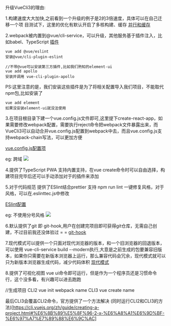 升级VueCli3的理由:

1.构建速度大大加快,之前看到一个升级的例子是2的3倍速度，具体可以在自己迁移一个项
目测试下，这里的优化有默认开启了多核构建、缓存
[并行和缓存](https://cli.vuejs.org/zh/guide/cli-service.html#%E7%BC%93%E5%AD%98%E5%92%8C%E5%B9%B6%E8%A1%8C%E5%A4%84%E7%90%86)

2.webpack被内置到@vue/cli-service，可以升级，其他服务基于插件注入，比如babel、TypeScript
[插件](https://cli.vuejs.org/zh/guide/plugins-and-presets.html#%E5%9C%A8%E7%8E%B0%E6%9C%89%E7%9A%84%E9%A1%B9%E7%9B%AE%E4%B8%AD%E5%AE%89%E8%A3%85%E6%8F%92%E4%BB%B6)
```
vue add @vue/eslint 
安装@vue/cli-plugin-eslint

//不带@vue可以安装第三方插件,比如我们熟知的element-ui
vue add apollo 
安装并调用 vue-cli-plugin-apollo
```
PS:这里注意的是，我们安装这些插件是为了将相关配置导入我们项目，不能取代npm包,比如安装了
```
vue add element  
如果没安装element-ui就没法使用
```

3.在项目根目录下建一个vue.config.js文件即可,这里提下create-react-app，如果需要修改webpack配置，需要执行reject命令把webpack文件暴露出来，而VueCli3可以自动合并vue.config.js配置到webpack中去，而且vue.config.js支持webpack-chain写法，可以更加方便

[vue.config.js配置项](https://cli.vuejs.org/zh/config/#vue-config-js)

eg: 跨域
![](https://img2018.cnblogs.com/blog/1361028/201902/1361028-20190223164613210-28941375.png)


4.提供了TypeScript PWA 支持内置支持，在vue create命令时可以自由选择，构建项目完毕后还可以手动添加对于的插件来添加

5.对于代码规范  提供了ESlint结合prettier 支持 npm run lint 一键修复风格，对于风格，可以在.eslinttec.js中修改

[ESlint配置](https://github.com/vuejs/vue-cli/tree/dev/packages/%40vue/cli-plugin-eslint)

eg: 不使用分号风格
![](https://img2018.cnblogs.com/blog/1361028/201902/1361028-20190223165219151-678458653.png)


6.默认提供了git 即 git-hook,用户在创建完项目即可获得git仓库，无需自己创建，不过目前我还没体验过 = =
[git-hook](https://cli.vuejs.org/zh/guide/cli-service.html#git-hook)


7.现代模式可以提供一个只面对现代浏览器的版本，和一个旧浏览器的回退版本，可以使用 vue-cli-service build --modern执行,大意是之前生成的包要兼容旧版本，如果你只需要在新版本浏览器上运行，那么兼容代码会冗余，现代模式就可以只为新版本浏览器生成代码，减少代码体积
[现代模式](https://cli.vuejs.org/zh/guide/browser-compatibility.html#%E7%8E%B0%E4%BB%A3%E6%A8%A1%E5%BC%8F)

8.提供了可视化视图 vue ui命令即可运行，但是作为一个程序员还是习惯命令行，这个没多看，有兴趣可以进去跑跑


//生成项目
CLI2 vue init webpack name
CLI3 vue create name

最后CLI3会覆盖CLI2命令，官方提供了一个方法解决
(同时运行CLI2和CLI3的方法)[https://cli.vuejs.org/zh/guide/creating-a-project.html#%E6%8B%89%E5%8F%96-2-x-%E6%A8%A1%E6%9D%BF-%E6%97%A7%E7%89%88%E6%9C%AC]